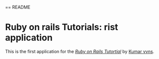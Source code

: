 == README
# Ruby on rails Tutorials: rist application
This is the first application for the [*Ruby on Rails Tutortial*](http://railstutorial.org/) by [Kumar vvns](http://michaelhartl.com/).
